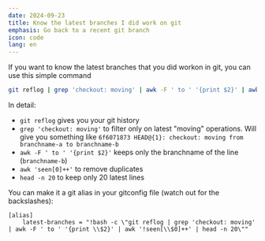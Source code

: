 ```yaml
---
date: 2024-09-23
title: Know the latest branches I did work on git
emphasis: Go back to a recent git branch
icon: code
lang: en
---
```


If you want to know the latest branches that you did workon in git, you can use this simple command

```sh
git reflog | grep 'checkout: moving' | awk -F ' to ' '{print $2}' | awk 'seen[0]++' | head -n 20
```

In detail:

- `git reflog` gives you your git history
- `grep 'checkout: moving'` to filter only on latest "moving" operations. Will give you something like `6f6071873 HEAD@{1}: checkout: moving from branchname-a to branchname-b`
- `awk -F ' to ' '{print $2}'` keeps only the branchname of the line (`branchname-b`)
- `awk 'seen[0]++'` to remove duplicates
- `head -n 20` to keep only 20 latest lines

You can make it a git alias in your gitconfig file (watch out for the backslashes):

```
[alias]
    latest-branches = "!bash -c \"git reflog | grep 'checkout: moving' | awk -F ' to ' '{print \\$2}' | awk '!seen[\\$0]++' | head -n 20\""
```

